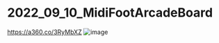 # 2022_09_10_MidiFootArcadeBoard

https://a360.co/3RyMbXZ
![image](https://user-images.githubusercontent.com/106495897/189498894-1d017ce4-5cee-404e-8fef-3524f674f1ef.png)
